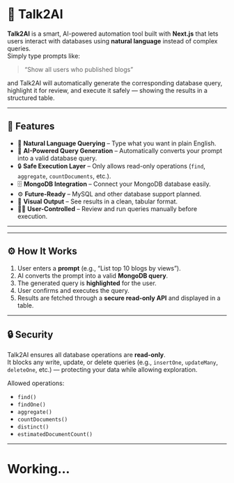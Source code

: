 # 🧠 Talk2AI

**Talk2AI** is a smart, AI-powered automation tool built with **Next.js** that lets users interact with databases using **natural language** instead of complex queries.  
Simply type prompts like:

> “Show all users who published blogs”

and Talk2AI will automatically generate the corresponding database query, highlight it for review, and execute it safely — showing the results in a structured table.

---

## 🚀 Features

- 💬 **Natural Language Querying** – Type what you want in plain English.
- 🧠 **AI-Powered Query Generation** – Automatically converts your prompt into a valid database query.
- 🔒 **Safe Execution Layer** – Only allows read-only operations (`find`, `aggregate`, `countDocuments`, etc.).
- 🗄️ **MongoDB Integration** – Connect your MongoDB database easily.
- ⚙️ **Future-Ready** – MySQL and other database support planned.
- 🧾 **Visual Output** – See results in a clean, tabular format.
- 🧍‍♂️ **User-Controlled** – Review and run queries manually before execution.

---

---

## ⚙️ How It Works

1. User enters a **prompt** (e.g., “List top 10 blogs by views”).
2. AI converts the prompt into a valid **MongoDB query**.
3. The generated query is **highlighted** for the user.
4. User confirms and executes the query.
5. Results are fetched through a **secure read-only API** and displayed in a table.

---

## 🔒 Security

Talk2AI ensures all database operations are **read-only**.  
It blocks any write, update, or delete queries (e.g., `insertOne`, `updateMany`, `deleteOne`, etc.) — protecting your data while allowing exploration.

Allowed operations:
- `find()`
- `findOne()`
- `aggregate()`
- `countDocuments()`
- `distinct()`
- `estimatedDocumentCount()`

---

# Working...